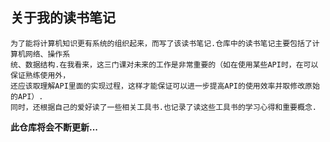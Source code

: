 ## 关于我的读书笔记

    为了能将计算机知识更有系统的组织起来，而写了该读书笔记.仓库中的读书笔记主要包括了计算机网络、操作系
    统、数据结构.在我看来，这三门课对未来的工作是非常重要的（如在使用某些API时，在可以保证熟练使用外，
    还应该取理解API里面的实现过程，这样才能保证可以进一步提高API的使用效率并取修改原始的API）.
    同时，还根据自己的爱好读了一些相关工具书.也记录了读这些工具书的学习心得和重要概念.
    
**此仓库将会不断更新...**
    